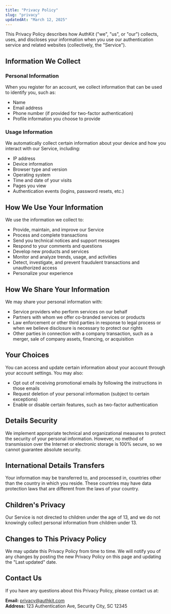 ```yaml
---
title: "Privacy Policy"
slug: "privacy"
updatedAt: "March 12, 2025"
---
```

This Privacy Policy describes how AuthKit ("we", "us", or "our") collects, uses, and discloses your information when you use our authentication service and related websites (collectively, the "Service").

## Information We Collect

### Personal Information

When you register for an account, we collect information that can be used to identify you, such as:

- Name
- Email address
- Phone number (if provided for two-factor authentication)
- Profile information you choose to provide

### Usage Information

We automatically collect certain information about your device and how you interact with our Service, including:

- IP address
- Device information
- Browser type and version
- Operating system
- Time and date of your visits
- Pages you view
- Authentication events (logins, password resets, etc.)

## How We Use Your Information

We use the information we collect to:

- Provide, maintain, and improve our Service
- Process and complete transactions
- Send you technical notices and support messages
- Respond to your comments and questions
- Develop new products and services
- Monitor and analyze trends, usage, and activities
- Detect, investigate, and prevent fraudulent transactions and unauthorized access
- Personalize your experience

## How We Share Your Information

We may share your personal information with:

- Service providers who perform services on our behalf
- Partners with whom we offer co-branded services or products
- Law enforcement or other third parties in response to legal process or when we believe disclosure is necessary to protect our rights
- Other parties in connection with a company transaction, such as a merger, sale of company assets, financing, or acquisition

## Your Choices

You can access and update certain information about your account through your account settings. You may also:

- Opt out of receiving promotional emails by following the instructions in those emails
- Request deletion of your personal information (subject to certain exceptions)
- Enable or disable certain features, such as two-factor authentication

## Details Security

We implement appropriate technical and organizational measures to protect the security of your personal information. However, no method of transmission over the Internet or electronic storage is 100% secure, so we cannot guarantee absolute security.

## International Details Transfers

Your information may be transferred to, and processed in, countries other than the country in which you reside. These countries may have data protection laws that are different from the laws of your country.

## Children's Privacy

Our Service is not directed to children under the age of 13, and we do not knowingly collect personal information from children under 13.

## Changes to This Privacy Policy

We may update this Privacy Policy from time to time. We will notify you of any changes by posting the new Privacy Policy on this page and updating the "Last updated" date.

## Contact Us

If you have any questions about this Privacy Policy, please contact us at:

**Email:** privacy@authkit.com  
**Address:** 123 Authentication Ave, Security City, SC 12345
